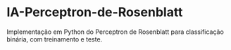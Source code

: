 # IA-Perceptron-de-Rosenblatt
 Implementação em Python do Perceptron de Rosenblatt para classificação binária, com treinamento e teste.
